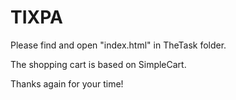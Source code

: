 # TIXPA

Please find and open "index.html" in TheTask folder.

The shopping cart is based on SimpleCart. 

Thanks again for your time!
